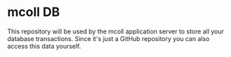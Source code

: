 # mcoll DB

This repository will be used by the mcoll application server to store
all your database transactions. Since it's just a GitHub repository
you can also access this data yourself.
